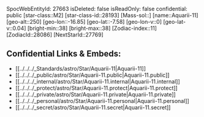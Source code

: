 ﻿---
location: [-7.58,16.85,250]
type: Star
tags:
- astro/Star

---
SpocWebEntityId: 27663
isDeleted: false
isReadOnly: false
confidential: public
[star-class::M2]
[star-class-id::28193]
[Mass-sol::]
[name::Aquarii-11]
[geo-alt::250]
[geo-lon::-16.85]
[geo-lat::-7.58]
[geo-lon-v::0]
[geo-lat-v::0.04]
[bright-min::38]
[bright-max::38]
[Zodiac-index::11]
[ZodiacId::28086]
[NextStarId::27769]



## Confidential Links & Embeds: 
- [[../../../_Standards/astro/Star/Aquarii-11|Aquarii-11]] 
- [[../../../_public/astro/Star/Aquarii-11.public|Aquarii-11.public]] 
- [[../../../_internal/astro/Star/Aquarii-11.internal|Aquarii-11.internal]] 
- [[../../../_protect/astro/Star/Aquarii-11.protect|Aquarii-11.protect]] 
- [[../../../_private/astro/Star/Aquarii-11.private|Aquarii-11.private]] 
- [[../../../_personal/astro/Star/Aquarii-11.personal|Aquarii-11.personal]] 
- [[../../../_secret/astro/Star/Aquarii-11.secret|Aquarii-11.secret]]

